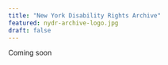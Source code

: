 ```yaml
---
title: "New York Disability Rights Archive"
featured: nydr-archive-logo.jpg
draft: false
---
```

Coming soon